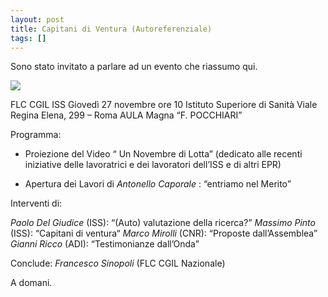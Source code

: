 ```yaml
---
layout: post
title: Capitani di Ventura (Autoreferenziale)
tags: []
---
```


Sono stato invitato a parlare ad un evento che riassumo qui.

![](http://www.galileonet.it/postdoc/images/23.jpg)

FLC CGIL ISS
Giovedì 27 novembre ore 10
Istituto Superiore di Sanità
Viale Regina Elena, 299 – Roma
AULA Magna “F. POCCHIARI”

Programma:

- Proiezione del Video “ Un Novembre di Lotta” (dedicato alle recenti iniziative delle lavoratrici e dei lavoratori dell’ISS e di altri EPR)

- Apertura dei Lavori di *Antonello Caporale* : “entriamo nel Merito”

Interventi di:

*Paolo Del Giudice* (ISS): “(Auto) valutazione della ricerca?”
*Massimo Pinto* (ISS): “Capitani di ventura“
*Marco Mirolli* (CNR): “Proposte dall’Assemblea”
*Gianni Ricco* (ADI): “Testimonianze dall’Onda”

Conclude: *Francesco Sinopoli* (FLC CGIL Nazionale)

A domani.
